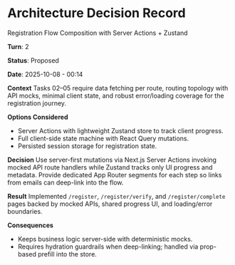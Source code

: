 # Architecture Decision Record

Registration Flow Composition with Server Actions + Zustand

**Turn**: 2

**Status**: Proposed

**Date**: 2025-10-08 - 00:14

**Context**
Tasks 02–05 require data fetching per route, routing topology with API mocks, minimal client state, and robust error/loading coverage for the registration journey.

**Options Considered**
- Server Actions with lightweight Zustand store to track client progress.
- Full client-side state machine with React Query mutations.
- Persisted session storage for registration state.

**Decision**
Use server-first mutations via Next.js Server Actions invoking mocked API route handlers while Zustand tracks only UI progress and metadata. Provide dedicated App Router segments for each step so links from emails can deep-link into the flow.

**Result**
Implemented `/register`, `/register/verify`, and `/register/complete` pages backed by mocked APIs, shared progress UI, and loading/error boundaries.

**Consequences**
- Keeps business logic server-side with deterministic mocks.
- Requires hydration guardrails when deep-linking; handled via prop-based prefill into the store.
